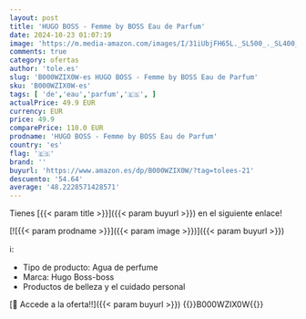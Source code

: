 ```yaml
---
layout: post
title: 'HUGO BOSS - Femme by BOSS Eau de Parfum'
date: 2024-10-23 01:07:19
image: 'https://m.media-amazon.com/images/I/31iUbjFH65L._SL500_._SL400_.jpg'
comments: true
category: ofertas
author: 'tole.es'
slug: 'B000WZIX0W-es HUGO BOSS - Femme by BOSS Eau de Parfum'
sku: 'B000WZIX0W-es'
tags: [ 'de','eau','parfum','🇪🇸', ]
actualPrice: 49.9 EUR
currency: EUR
price: 49.9
comparePrice: 110.0 EUR
prodname: 'HUGO BOSS - Femme by BOSS Eau de Parfum'
country: 'es'
flag: '🇪🇸'
brand: ''
buyurl: 'https://www.amazon.es/dp/B000WZIX0W/?tag=tolees-21'
descuento: '54.64'
average: '48.2228571428571'
---
```


Tienes [{{< param title >}}]({{< param buyurl >}}) en el siguiente enlace!

[![{{< param prodname >}}]({{< param image >}})]({{< param buyurl >}})

ℹ️:

- Tipo de producto: Agua de perfume
- Marca: Hugo Boss-boss
- Productos de belleza y el cuidado personal

[🛒 Accede a la oferta!!]({{< param buyurl >}})
{{<world>}}B000WZIX0W{{</world>}}
